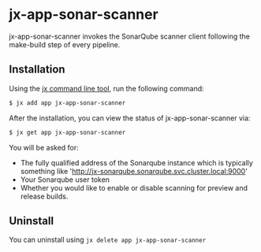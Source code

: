 # jx-app-sonar-scanner

jx-app-sonar-scanner invokes the SonarQube scanner client following the make-build step of every pipeline.

## Installation

Using the [jx command line tool](https://jenkins-x.io/getting-started/install/), run the following command:

```bash
$ jx add app jx-app-sonar-scanner
```

After the installation, you can view the status of jx-app-sonar-scanner via:

```bash
$ jx get app jx-app-sonar-scanner
```

You will be asked for:

- The fully qualified address of the Sonarqube instance which is typically something like 'http://jx-sonarqube.sonarqube.svc.cluster.local:9000'
- Your Sonarqube user token
- Whether you would like to enable or disable scanning for preview and release builds.

## Uninstall
You can uninstall using `jx delete app jx-app-sonar-scanner`

